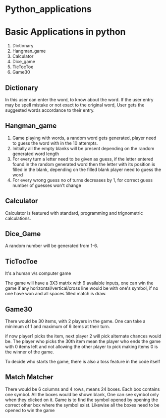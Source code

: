 # Python_applications
<h1>Basic Applications in python</h1>
<ol>
  <li>Dictionary</li>
  <li>Hangman_game</li>
  <li>Calculator</li>
  <li>Dice_game</li>
  <li>TicTocToe</li>
  <li>Game30</li>
</ol>

<h2>Dictionary</h2>
<p>In this user can enter the word, to know about the word. </p.
<p>If the user entry may be spell mistake or not exact to the original word, User gets the suggested words accordance to their entry.</p>
<h2>Hangman_game</h2>
<ol>
  <li>Game playing with words, a random word gets generated, player need to guess the word with in the 10 attempts.</li>
  <li>Initially all the empty blanks will be present depending on the random generated word length</li>
  <li>For every turn a letter need to be given as guess, if the letter entered found in the random generated word then the letter with its position is filled in the blank, depending on the filled blank player need to guess the word</li>
  <li>For every wrong guess no of turns decreases by 1, for correct guess number of guesses won't change</li>
</ol>
<h2>Calculator</h2>
<p>Calculator is featured with standard, programming and trignometric calculations.</p>
<h2>Dice_Game</h2>
<p>A random number will be generated from 1-6.</p>
<h2>TicTocToe</h2>
<p>It's a human v/s computer game</p>
<p>The game will have a 3X3 matrix with 9 available inputs, one can win the game if any horizontal/vertical/cross line would be with one's symbol, if no one have won and all spaces filled match is draw.</p>
<h2>Game30</h2>
<p>There would be 30 items, with 2 players in the game. One can take a minimum of 1 and maximum of 6 items at their turn.</p>
<p>if now player1 picks the item, next player 2 will pick alternate chances would be. The player who picks the 30th item mean the player who ends the game with 0 items left and not allowing the other player to pick making items 0 is the winner of the game.</p>
<p> To decide who starts the game, there is also a toss feature in the code itself</p>
<h2>Match Matcher</h2>
<p> There would be 6 columns and 4 rows, means 24 boxes. Each box contains one symbol. All the boxes would be shown blank, One can see symbol only when they clicked on it. Game is to find the symbol opened by opening the correct other box where the symbol exist. Likewise all the boxes need to be opened to win the game</p>
